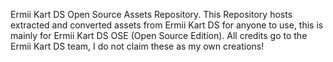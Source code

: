 Ermii Kart DS Open Source Assets Repository.
This Repository hosts extracted and converted assets from Ermii Kart DS for anyone to use, this is mainly for Ermii Kart DS OSE (Open Source Edition).
All credits go to the Ermii Kart DS team, I do not claim these as my own creations!

